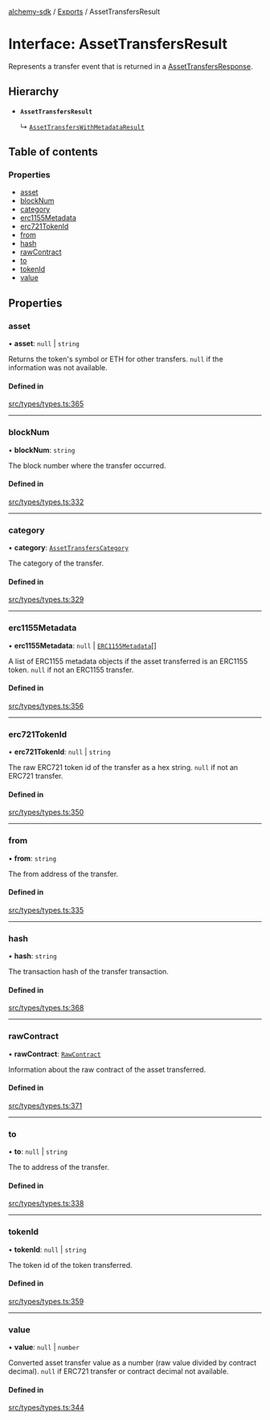 [alchemy-sdk](../README.md) / [Exports](../modules.md) / AssetTransfersResult

# Interface: AssetTransfersResult

Represents a transfer event that is returned in a [AssetTransfersResponse](AssetTransfersResponse.md).

## Hierarchy

- **`AssetTransfersResult`**

  ↳ [`AssetTransfersWithMetadataResult`](AssetTransfersWithMetadataResult.md)

## Table of contents

### Properties

- [asset](AssetTransfersResult.md#asset)
- [blockNum](AssetTransfersResult.md#blocknum)
- [category](AssetTransfersResult.md#category)
- [erc1155Metadata](AssetTransfersResult.md#erc1155metadata)
- [erc721TokenId](AssetTransfersResult.md#erc721tokenid)
- [from](AssetTransfersResult.md#from)
- [hash](AssetTransfersResult.md#hash)
- [rawContract](AssetTransfersResult.md#rawcontract)
- [to](AssetTransfersResult.md#to)
- [tokenId](AssetTransfersResult.md#tokenid)
- [value](AssetTransfersResult.md#value)

## Properties

### asset

• **asset**: ``null`` \| `string`

Returns the token's symbol or ETH for other transfers. `null` if the
information was not available.

#### Defined in

[src/types/types.ts:365](https://github.com/alchemyplatform/alchemy-sdk-js/blob/53be393/src/types/types.ts#L365)

___

### blockNum

• **blockNum**: `string`

The block number where the transfer occurred.

#### Defined in

[src/types/types.ts:332](https://github.com/alchemyplatform/alchemy-sdk-js/blob/53be393/src/types/types.ts#L332)

___

### category

• **category**: [`AssetTransfersCategory`](../enums/AssetTransfersCategory.md)

The category of the transfer.

#### Defined in

[src/types/types.ts:329](https://github.com/alchemyplatform/alchemy-sdk-js/blob/53be393/src/types/types.ts#L329)

___

### erc1155Metadata

• **erc1155Metadata**: ``null`` \| [`ERC1155Metadata`](ERC1155Metadata.md)[]

A list of ERC1155 metadata objects if the asset transferred is an ERC1155
token. `null` if not an ERC1155 transfer.

#### Defined in

[src/types/types.ts:356](https://github.com/alchemyplatform/alchemy-sdk-js/blob/53be393/src/types/types.ts#L356)

___

### erc721TokenId

• **erc721TokenId**: ``null`` \| `string`

The raw ERC721 token id of the transfer as a hex string. `null` if not an
ERC721 transfer.

#### Defined in

[src/types/types.ts:350](https://github.com/alchemyplatform/alchemy-sdk-js/blob/53be393/src/types/types.ts#L350)

___

### from

• **from**: `string`

The from address of the transfer.

#### Defined in

[src/types/types.ts:335](https://github.com/alchemyplatform/alchemy-sdk-js/blob/53be393/src/types/types.ts#L335)

___

### hash

• **hash**: `string`

The transaction hash of the transfer transaction.

#### Defined in

[src/types/types.ts:368](https://github.com/alchemyplatform/alchemy-sdk-js/blob/53be393/src/types/types.ts#L368)

___

### rawContract

• **rawContract**: [`RawContract`](RawContract.md)

Information about the raw contract of the asset transferred.

#### Defined in

[src/types/types.ts:371](https://github.com/alchemyplatform/alchemy-sdk-js/blob/53be393/src/types/types.ts#L371)

___

### to

• **to**: ``null`` \| `string`

The to address of the transfer.

#### Defined in

[src/types/types.ts:338](https://github.com/alchemyplatform/alchemy-sdk-js/blob/53be393/src/types/types.ts#L338)

___

### tokenId

• **tokenId**: ``null`` \| `string`

The token id of the token transferred.

#### Defined in

[src/types/types.ts:359](https://github.com/alchemyplatform/alchemy-sdk-js/blob/53be393/src/types/types.ts#L359)

___

### value

• **value**: ``null`` \| `number`

Converted asset transfer value as a number (raw value divided by contract
decimal). `null` if ERC721 transfer or contract decimal not available.

#### Defined in

[src/types/types.ts:344](https://github.com/alchemyplatform/alchemy-sdk-js/blob/53be393/src/types/types.ts#L344)

